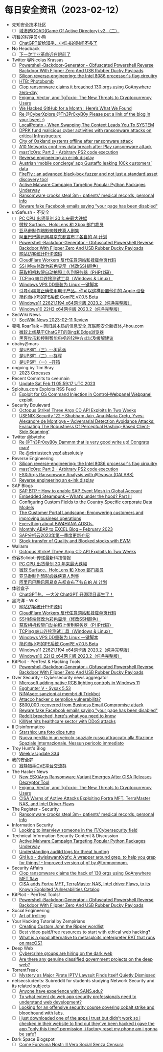 # 每日安全资讯（2023-02-12）

- 先知安全技术社区
  - [ ] [域渗透GOAD(Game Of Active Directory) v2 （二）](https://xz.aliyun.com/t/12138)
- 机智的程序员小熊
  - [ ] [ChatGPT留给知乎、小红书的时间不多了](https://coding3min.com/2216.html)
- No Headback
  - [ ] [下一次工业革命近在眼前了](http://xargin.com/winter-is-coming/)
- Twitter @Nicolas Krassas
  - [ ] [Powershell-Backdoor-Generator - Obfuscated Powershell Reverse Backdoor With Flipper Zero And USB Rubber Ducky Payloads](https://twitter.com/Dinosn/status/1624465675002474498)
  - [ ] [Silicon reverse-engineering: the Intel 8086 processor's flag circuitry](https://twitter.com/Dinosn/status/1624465598980685829)
  - [ ] [HTB: Photobomb](https://twitter.com/Dinosn/status/1624430768826077186)
  - [ ] [Clop ransomware claims it breached 130 orgs using GoAnywhere zero-day](https://twitter.com/Dinosn/status/1624430726421643269)
  - [ ] [Enigma, Vector, and TgToxic: The New Threats to Cryptocurrency Users](https://twitter.com/Dinosn/status/1624428510948339715)
  - [ ] [We Hacked GitHub for a Month : Here’s What We Found](https://twitter.com/Dinosn/status/1624319314487656448)
  - [ ] [Re @CyberXplore @Th3Pr0xyB0y Please put a link of the blog in your tweet :)](https://twitter.com/Dinosn/status/1624319108425605121)
  - [ ] [LocalPotato - When Swapping The Context Leads You To SYSTEM](https://twitter.com/Dinosn/status/1624287067118227457)
  - [ ] [DPRK fund malicious cyber activities with ransomware attacks on critical Infrastructure](https://twitter.com/Dinosn/status/1624286604985610243)
  - [ ] [City of Oakland systems offline after ransomware attack](https://twitter.com/Dinosn/status/1624275450615812096)
  - [ ] [A10 Networks confirms data breach after Play ransomware attack](https://twitter.com/Dinosn/status/1624267716356964352)
  - [ ] [mast1c0re: Part 2 - Arbitrary PS2 code execution](https://twitter.com/Dinosn/status/1624266345478062080)
  - [ ] [Reverse engineering an e-ink display](https://twitter.com/Dinosn/status/1624266003319332869)
  - [ ] [Austrian ‘mobile concierge’ app Gustaffo leaking 100k customers’ data](https://twitter.com/Dinosn/status/1624265960503840768)
  - [ ] [FireFly : an advanced black-box fuzzer and not just a standard asset discovery tool](https://twitter.com/Dinosn/status/1624254879274237955)
  - [ ] [Active Malware Campaign Targeting Popular Python Packages Underway](https://twitter.com/Dinosn/status/1624254842142093312)
  - [ ] [Ransomware crooks steal 3m+ patients' medical records, personal info](https://twitter.com/Dinosn/status/1624253493371367425)
  - [ ] [Beware fake Facebook emails saying "your page has been disabled"](https://twitter.com/Dinosn/status/1624253396780711938)
- unSafe.sh - 不安全
  - [ ] [PC CPU 出货量创 30 年来最大跌幅](https://buaq.net/go-148985.html)
  - [ ] [微软 Surface、HoloLens 和 Xbox 部门裁员](https://buaq.net/go-148976.html)
  - [ ] [亚马逊制作暗影蜘蛛侠真人剧集](https://buaq.net/go-148977.html)
  - [ ] [阿里巴巴腾讯网易京东都宣布了各自的 AI 计划](https://buaq.net/go-148968.html)
  - [ ] [Powershell-Backdoor-Generator - Obfuscated Powershell Reverse Backdoor With Flipper Zero And USB Rubber Ducky Payloads](https://buaq.net/go-148967.html)
  - [ ] [网站访客统计PHP源码](https://buaq.net/go-148959.html)
  - [ ] [CloudFlare Workers 反代任意网站和挂载单页代码](https://buaq.net/go-148960.html)
  - [ ] [SSH终端修改为彩色显示（修改SSH颜色）](https://buaq.net/go-148961.html)
  - [ ] [获取相机权限自动拍照上传到服务器（PHP代码）](https://buaq.net/go-148962.html)
  - [ ] [TCPing 端口连接测试工具（Windows &amp; Linux）](https://buaq.net/go-148963.html)
  - [ ] [Windows VPS DD重装为 Linux 一键脚本](https://buaq.net/go-148964.html)
  - [ ] [引导小朋友正确使用电子产品，你可以这样设置他们的 Apple 设备](https://buaq.net/go-148950.html)
  - [ ] [简约而小巧的PE系统 ComPE v7.0.5 Beta](https://buaq.net/go-148947.html)
  - [ ] [Windows11 22621.1194 x64网卡版 2023.2（纯净完整版）](https://buaq.net/go-148948.html)
  - [ ] [Windows10 22H2 x64网卡版 2023.2（纯净完整版）](https://buaq.net/go-148949.html)
- SecWiki News
  - [ ] [SecWiki News 2023-02-11 Review](http://www.sec-wiki.com/?2023-02-11)
- 嘶吼 RoarTalk – 回归最本质的信息安全,互联网安全新媒体,4hou.com
  - [ ] [微软上线基于ChatGPT的Bing和Edge浏览器](https://www.4hou.com/posts/nJEW)
  - [ ] [黑客攻击和控制智能电视的12种方式以及缓解建议](https://www.4hou.com/posts/VZXv)
- obaby@mars
  - [ ] [是UPS吖（三）–-树莓派](https://h4ck.org.cn/2023/02/%e6%98%afups%e5%90%96%ef%bc%88%e4%b8%89%ef%bc%89-%e6%a0%91%e8%8e%93%e6%b4%be/)
  - [ ] [是UPS吖（二）–-群晖](https://h4ck.org.cn/2023/02/%e6%98%afups%e5%90%96%ef%bc%88%e4%ba%8c%ef%bc%89-%e7%be%a4%e6%99%96/)
  - [ ] [是UPS吖（一）–开箱](https://h4ck.org.cn/2023/02/%e6%98%afups%e5%90%96%ef%bc%88%e4%b8%80%ef%bc%89-%e5%bc%80%e7%ae%b1/)
- ongoing by Tim Bray
  - [ ] [2023 Crocuses](https://www.tbray.org/ongoing/When/202x/2023/02/11/Crocuses)
- Recent Commits to cve:main
  - [ ] [Update Sat Feb 11 05:59:17 UTC 2023](https://github.com/trickest/cve/commit/e1beb3429f86ba134fb621be15c019adb5a2c54f)
- Sploitus.com Exploits RSS Feed
  - [ ] [Exploit for OS Command Injection in Control-Webpanel Webpanel exploit](https://sploitus.com/exploit?id=978A2437-6B5A-5A10-B488-CD324878F9BC&utm_source=rss&utm_medium=rss)
- Security Boulevard
  - [ ] [Octopus Strike! Three Argo CD API Exploits In Two Weeks](https://securityboulevard.com/2023/02/octopus-strike-three-argo-cd-api-exploits-in-two-weeks/)
  - [ ] [USENIX Security ’22 – Shubham Jain, Ana-Maria Crețu, Yves-Alexandre de Montjoye – ‘Adversarial Detection Avoidance Attacks: Evaluating The Robustness Of Perceptual Hashing-Based Client-Side Scanning’](https://securityboulevard.com/2023/02/usenix-security-22-shubham-jain-ana-maria-cretu-yves-alexandre-de-montjoye-adversarial-detection-avoidance-attacks-evaluating-the-robustness-of-perceptual-hashing-based-client-side-s/)
- Twitter @bytehx
  - [ ] [Re @Th3Pr0xyB0y Dammm that is very good write up! Congrats man!](https://twitter.com/bytehx343/status/1624364307881558017)
  - [ ] [Re @cirriustech yep! absolutely](https://twitter.com/bytehx343/status/1624199380436942848)
- Reverse Engineering
  - [ ] [Silicon reverse-engineering: the Intel 8086 processor's flag circuitry](https://www.reddit.com/r/ReverseEngineering/comments/10zwgmc/silicon_reverseengineering_the_intel_8086/)
  - [ ] [mast1c0re: Part 2 - Arbitrary PS2 code execution](https://www.reddit.com/r/ReverseEngineering/comments/10zaycy/mast1c0re_part_2_arbitrary_ps2_code_execution/)
  - [ ] [ESXiArgs Ransomware Analysis with @fwosar (OALABS)](https://www.reddit.com/r/ReverseEngineering/comments/10zxpfd/esxiargs_ransomware_analysis_with_fwosar_oalabs/)
  - [ ] [Reverse engineering an e-ink display](https://www.reddit.com/r/ReverseEngineering/comments/10zbimd/reverse_engineering_an_eink_display/)
- SAP Blogs
  - [ ] [SAP BTP – How to enable SAP Event Mesh in Global Account](https://blogs.sap.com/2023/02/11/sap-btp-how-to-enable-sap-event-mesh-in-global-account/)
  - [ ] [Embedded Steampunk – What’s under the hood? Part III](https://blogs.sap.com/2023/02/11/embedded-steampunk-whats-under-the-hood-part-iii/)
  - [ ] [Configuring Custom Fields to the Country Specific corporate Data Models](https://blogs.sap.com/2023/02/11/configuring-custom-fields-to-the-country-specific-corporate-data-models/)
  - [ ] [The Customer Portal Landscape: Empowering customers and improving business operations](https://blogs.sap.com/2023/02/11/the-customer-portal-landscape-empowering-customers-and-improving-business-operations/)
  - [ ] [Everything about BW4HANA ADSOs.](https://blogs.sap.com/2023/02/11/everything-about-bw4hana-adsos./)
  - [ ] [Monthly ABAP to EXCEL Blog – February 2023](https://blogs.sap.com/2023/02/11/monthly-abap-to-excel-blog-february-2023/)
  - [ ] [SAP分析云2023年第一季度更新介绍](https://blogs.sap.com/2023/02/11/sap%e5%88%86%e6%9e%90%e4%ba%912023%e5%b9%b4%e7%ac%ac%e4%b8%80%e5%ad%a3%e5%ba%a6%e6%9b%b4%e6%96%b0%e4%bb%8b%e7%bb%8d/)
  - [ ] [Stock transfer of Quality and Blocked stocks with EWM](https://blogs.sap.com/2023/02/11/stock-transfer-of-quality-and-blocked-stocks-with-ewm/)
- Wallarm
  - [ ] [Octopus Strike! Three Argo CD API Exploits In Two Weeks](https://lab.wallarm.com/octopus-strike-three-argo-cd-api-exploits-in-two-weeks/)
- 奇客Solidot–传递最新科技情报
  - [ ] [PC CPU 出货量创 30 年来最大跌幅](https://www.solidot.org/story?sid=74108)
  - [ ] [微软 Surface、HoloLens 和 Xbox 部门裁员](https://www.solidot.org/story?sid=74107)
  - [ ] [亚马逊制作暗影蜘蛛侠真人剧集](https://www.solidot.org/story?sid=74106)
  - [ ] [阿里巴巴腾讯网易京东都宣布了各自的 AI 计划](https://www.solidot.org/story?sid=74105)
- 体验盒子
  - [ ] [ChatGPT热，一大波 ChatGPT 开源项目诞生了！](https://www.uedbox.com/post/68725/)
- 黑海洋 - WIKI
  - [ ] [网站访客统计PHP源码](https://blog.upx8.com/3220)
  - [ ] [CloudFlare Workers 反代任意网站和挂载单页代码](https://blog.upx8.com/3219)
  - [ ] [SSH终端修改为彩色显示（修改SSH颜色）](https://blog.upx8.com/3218)
  - [ ] [获取相机权限自动拍照上传到服务器（PHP代码）](https://blog.upx8.com/3217)
  - [ ] [TCPing 端口连接测试工具（Windows &amp; Linux）](https://blog.upx8.com/3216)
  - [ ] [Windows VPS DD重装为 Linux 一键脚本](https://blog.upx8.com/3215)
  - [ ] [简约而小巧的PE系统 ComPE v7.0.5 Beta](https://blog.upx8.com/3214)
  - [ ] [Windows11 22621.1194 x64网卡版 2023.2（纯净完整版）](https://blog.upx8.com/3213)
  - [ ] [Windows10 22H2 x64网卡版 2023.2（纯净完整版）](https://blog.upx8.com/3212)
- KitPloit - PenTest & Hacking Tools
  - [ ] [Powershell-Backdoor-Generator - Obfuscated Powershell Reverse Backdoor With Flipper Zero And USB Rubber Ducky Payloads](http://www.kitploit.com/2023/02/powershell-backdoor-generator.html)
- Over Security - Cybersecurity news aggregator
  - [ ] [Microsoft adding native RGB lighting controls in Windows 11](https://www.bleepingcomputer.com/news/microsoft/microsoft-adding-native-rgb-lighting-controls-in-windows-11/)
  - [ ] [Egghunter V - Sysax 5.53](https://hacktips.it/egghunter-sysax/)
  - [ ] [NINAsec: sanzioni ai membri di Trickbot](https://www.insicurezzadigitale.com/ninasec-sanzioni-ai-membri-di-trickbot/)
  - [ ] [Attacco hacker o semplice vulnerabilità?](https://hackerjournal.it/11333/attacco-hacker-o-semplice-vulnerabilita/)
  - [ ] [$800,000 recovered from Business Email Compromise attack](https://www.malwarebytes.com/blog/news/2023/02/800k-recovered-from-business-email-compromise-attack)
  - [ ] [Beware fake Facebook emails saying "your page has been disabled"](https://www.malwarebytes.com/blog/news/2023/02/urgent-facebook-phish-claims-your-accounts-been-disabled)
  - [ ] [Reddit breached, here's what you need to know](https://www.malwarebytes.com/blog/news/2023/02/reddit-systems-compromised-by-phish-attack.-heres-what-you-need-to-do-next)
  - [ ] [KillNet hits healthcare sector with DDoS attacks](https://www.malwarebytes.com/blog/news/2023/02/killnet-group-targets-us-and-european-hospitals-with-ddos-attacks)
- Il Disinformatico
  - [ ] [Starship: una foto dice tutto](http://attivissimo.blogspot.com/2023/02/starship-una-foto-dice-tutto.html)
  - [ ] [Nuova perdita in un veicolo spaziale russo attraccato alla Stazione Spaziale Internazionale. Nessun pericolo immediato](http://attivissimo.blogspot.com/2023/02/nuova-perdita-in-un-veicolo-spaziale.html)
- Troy Hunt's Blog
  - [ ] [Weekly Update 334](https://www.troyhunt.com/weekly-update-334/)
- 我的安全梦
  - [ ] [寂静猎手CVE平台交流群](https://mp.weixin.qq.com/s?__biz=MzU3NDY1NTYyOQ==&mid=2247485477&idx=1&sn=140bf4d81606a27e03c04a743e0d879c&chksm=fd2e55c7ca59dcd1fb57224de2ed0a9bc98a9ac74126ceca5333e9b2e0fa38e22335548ee7e8&scene=58&subscene=0#rd)
- The Hacker News
  - [ ] [New ESXiArgs Ransomware Variant Emerges After CISA Releases Decryptor Tool](https://thehackernews.com/2023/02/new-esxiargs-ransomware-variant-emerges.html)
  - [ ] [Enigma, Vector, and TgToxic: The New Threats to Cryptocurrency Users](https://thehackernews.com/2023/02/enigma-vector-and-tgtoxic-new-threats.html)
  - [ ] [CISA Warns of Active Attacks Exploiting Fortra MFT, TerraMaster NAS, and Intel Driver Flaws](https://thehackernews.com/2023/02/cisa-warns-of-active-attacks-exploiting.html)
- The Register - Security
  - [ ] [Ransomware crooks steal 3m+ patients' medical records, personal info](https://go.theregister.com/feed/www.theregister.com/2023/02/11/ransomware_regal_medical_group/)
- Information Security
  - [ ] [Looking to interview someone in the IT/Cybersecurity field](https://www.reddit.com/r/Information_Security/comments/1101jgj/looking_to_interview_someone_in_the/)
- Technical Information Security Content & Discussion
  - [ ] [Active Malware Campaign Targeting Popular Python Packages Underway](https://www.reddit.com/r/netsec/comments/10z7lgs/active_malware_campaign_targeting_popular_python/)
  - [ ] [Understanding auditd logs for threat hunting](https://www.reddit.com/r/netsec/comments/10zfc1s/understanding_auditd_logs_for_threat_hunting/)
  - [ ] [GitHub - dwisiswant0/gfx: A wrapper around grep, to help you grep for things! - Improved version of gf by @tomnomnom.](https://www.reddit.com/r/netsec/comments/10zn48n/github_dwisiswant0gfx_a_wrapper_around_grep_to/)
- Security Affairs
  - [ ] [Clop ransomware claims the hack of 130 orgs using GoAnywhere MFT flaw](https://securityaffairs.com/142130/cyber-crime/clop-ransomware-goanywhere-mft.html)
  - [ ] [CISA adds Fortra MFT, TerraMaster NAS, Intel driver Flaws, to its Known Exploited Vulnerabilities Catalog](https://securityaffairs.com/142115/hacking/mft-terramaster-intel-driver-flaws-to-its-known-exploited-vulnerabilities-catalog.html)
- KitPloit - PenTest Tools!
  - [ ] [Powershell-Backdoor-Generator - Obfuscated Powershell Reverse Backdoor With Flipper Zero And USB Rubber Ducky Payloads](http://www.kitploit.com/2023/02/powershell-backdoor-generator.html)
- Social Engineering
  - [ ] [Art of trolling](https://www.reddit.com/r/SocialEngineering/comments/10zy70i/art_of_trolling/)
- Your Hacking Tutorial by Zempirians
  - [ ] [Creating Custom John the Ripper wordlist](https://www.reddit.com/r/HowToHack/comments/10zuupk/creating_custom_john_the_ripper_wordlist/)
  - [ ] [Best video paid/free resources to start with ethical web hacking?](https://www.reddit.com/r/HowToHack/comments/10zhbah/best_video_paidfree_resources_to_start_with/)
  - [ ] [What is a good alternative to metasploits meterpreter RAT that runs on macOS?](https://www.reddit.com/r/HowToHack/comments/10z9c0j/what_is_a_good_alternative_to_metasploits/)
- Deep Web
  - [ ] [Cybercrime groups are hiring on the dark web](https://www.reddit.com/r/deepweb/comments/10znwrj/cybercrime_groups_are_hiring_on_the_dark_web/)
  - [ ] [Are there any genuine classified government projects on the deep web?](https://www.reddit.com/r/deepweb/comments/1100op6/are_there_any_genuine_classified_government/)
- TorrentFreak
  - [ ] [Mystery as Major Pirate IPTV Lawsuit Finds Itself Quietly Dismissed](https://torrentfreak.com/mystery-as-major-pirate-iptv-lawsuit-finds-itself-quietly-dismissed-230211/)
- netsecstudents: Subreddit for students studying Network Security and its related subjects
  - [ ] [Anyone have experience with SANS.edu?](https://www.reddit.com/r/netsecstudents/comments/10zq0qk/anyone_have_experience_with_sansedu/)
  - [ ] [To what extent do web app security professionals need to understand web development?](https://www.reddit.com/r/netsecstudents/comments/10zwtq9/to_what_extent_do_web_app_security_professionals/)
  - [ ] [Looking for an offensive security course covering cobalt strike and bloodhound with labs.](https://www.reddit.com/r/netsecstudents/comments/10zc0nv/looking_for_an_offensive_security_course_covering/)
  - [ ] [i just downloaded one of the apps i trust but didn't work so i checked in their website to find out they've been hacked i gave the app "only this time" permission, i factory reset my phone am i gonna be safe?](https://www.reddit.com/r/netsecstudents/comments/10zzfvv/i_just_downloaded_one_of_the_apps_i_trust_but/)
- Dark Space Blogspot
  - [ ] [Come Funziona Nostr: Il Vero Social Senza Censura](http://darkwhite666.blogspot.com/2023/02/come-funziona-nostr-il-vero-social.html)

